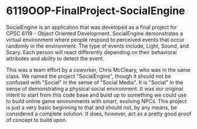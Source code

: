 6119OOP-FinalProject-SocialEngine
=================================


SocialEngine is an application that was developed as a final project for CPSC 6119 - Object Oriented Development. SocialEngine demonstrates a virtual environment where people respond to perceived events that occur randomly in the environment. The type of events include, Light, Sound, and Scary. Each person will react differently depending on their behavioral attributes and ability to detect the event.


This was a team effort by a coworker, Chris McCleary, who was in the same class. We named the project "SocialEngine", though it should not be confused with "Social" in the sense of "Social Media". It is "Social" in the sense of demonstrating a physical social environment. It was our original intent to start from this code base and build up to something we could use to build online game environments with smart, evolving NPCs.  This project is just a very basic beginning to that and should not, by any means, be considered a complete solution. It does, however, act as a pretty good proof of concept to build upon.

